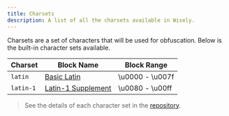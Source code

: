 ```yaml
---
title: Charsets
description: A list of all the charsets available in Wisely.
---
```


Charsets are a set of characters that will be used for obfuscation. Below is the built-in character sets available.

| Charset | Block Name | Block Range |
| ---- | --------- | ----- |
| `latin` | [Basic Latin](https://unicodeplus.com/block/0000) | \u0000 - \u007f |
| `latin-1` | [Latin-1 Supplement](https://unicodeplus.com/block/0080) | \u0080 - \u00ff |

> See the details of each character set in the [repository](https://github.com/fityannugroho/wisely/tree/main/charsets).

